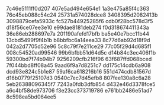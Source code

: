 7c46e5111ff0d207
407e5ad494e654e1
1a3e475a85f4c363
76c45eb088c54c24
25731a574028dce8
3408395d2082413b
3098879cefa5933c
fc527b44925285f6
cdb0f28bc578d3f5
d18f56ce07ee3e10
e99dae8181deb274
f0d318674411343a
36e86eb288697e7a
201190afefd17bfb
ba5e40e7bcc11b44
13cbd5499f9f4b1b
b8bbfbc6a14eea33
8c77d6ab92d18f9d
042a2d7705d52e96
5c8c79f7e211ce29
77c05f29d4d685f1
008c54520ad99546
99b6bfbb51d64d5c
d14b84c3ec406f1b
59300bd7f74b94b7
9256209cfb216f96
63f687ffd068bced
7f044bbd8ff08a45
9aad6f9a7d8251c7
dd175c14cdb6a908
dcd93e824c5b1e87
59af6ca618216b16
551d474cdb81567d
d16b0779f25107d3
0540c7ec7d45efb8
807fee130a8c6a28
5eb26388096345f7
7243a0fdb3dfb854
d432e46d3378fce5
a6c4bf58de973706
f3e23cc373719786
e761bb2486e51ad7
8c598ea5bd064ee5
